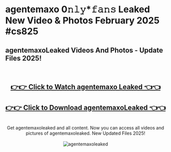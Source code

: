 # agentemaxo 0𝚗𝚕𝚢*𝚏𝚊𝚗𝚜 Leaked New Video & Photos February 2025 #cs825

<h2>agentemaxoLeaked Videos And Photos - Update Files 2025!</h2>
<br>
<div align="center">
<h2><a href="https://mediaupload.pro?title=agentemaxo&ref=11F" rel="nofollow">👉👉 Click to Watch agentemaxo Leaked 👈👈</a></h2>
<h2><a href="https://mediaupload.pro?title=agentemaxo&ref=11F" rel="nofollow">👉👉 Click to Download agentemaxoLeaked 👈👈</a></h2>
<br>
Get agentemaxoleaked and all content. Now you can access all videos and pictures of agentemaxoleaked. New Updated Files 2025!
<br>
<br>
<a href="https://mediaupload.pro?title=agentemaxo&ref=11F" rel="nofollow" data-target="animated-image.originalLink"><img src="https://i.ibb.co/Gkj2r4b/banner.png" alt="agentemaxoleaked" style="max-width: 100%; display: inline-block;" data-target="animated-image.originalImage"></a>
</div>
<br>

